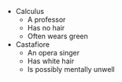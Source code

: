 * Calculus 
    * A professor
    * Has no hair 
    * Often wears green
* Castafiore
    * An opera singer
    * Has white hair
    * Is possibly mentally unwell